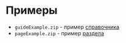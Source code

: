 # Примеры
- `guideExample.zip` - пример [справочника](https://lemurro.github.io/docs/static/latest/Примеры/Справочник.html)
- `pageExample.zip` - пример [раздела](https://lemurro.github.io/docs/static/latest/Примеры/Раздел.html)